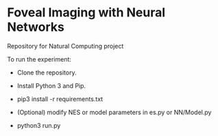 # Foveal Imaging with Neural Networks
Repository for Natural Computing project

To run the experiment:

* Clone the repository.
* Install Python 3 and Pip.
* pip3 install -r requirements.txt

* (Optional) modify NES or model parameters in es.py or NN/Model.py

* python3 run.py
